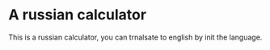 # A russian calculator

This is a russian calculator, you can trnalsate to english by init the language.